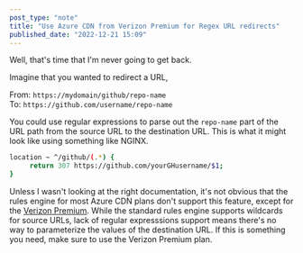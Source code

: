 ```yaml
---
post_type: "note" 
title: "Use Azure CDN from Verizon Premium for Regex URL redirects"
published_date: "2022-12-21 15:09"
---
```


Well, that's time that I'm never going to get back. 

Imagine that you wanted to redirect a URL,

From: `https://mydomain/github/repo-name`  
To: `https://github.com/username/repo-name`

You could use regular expressions to parse out the `repo-name` part of the URL path from the source URL to the destination URL. This is what it might look like using something like NGINX.

```bash
location ~ ^/github/(.*) {
     return 307 https://github.com/yourGHusername/$1;
}
```

Unless I wasn't looking at the right documentation, it's not obvious that the rules engine for most Azure CDN plans don't support this feature, except for the [Verizon Premium](https://learn.microsoft.com/azure/cdn/cdn-verizon-premium-rules-engine-reference-features). While the standard rules engine supports wildcards for source URLs, lack of regular expresssions support means there's no way to parameterize the values of the destination URL. If this is something  you need, make sure to use the Verizon Premium plan.